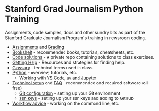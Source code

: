 # Stanford Grad Journalism Python Training

Assignments, code samples, docs and other sundry bits as part of the
Stanford Graduate Journalism Program's training in newsroom coding.

* [Assignments](assignments/README.md) and [Grading](assignments/grading.md)
* [Bookshelf](docs/bookshelf.md) - recommended books, tutorials, cheatsheets, etc.
* [Code solutions](https://github.com/zstumgoren/stanford-padj-23-solutions) - A private repo containing solutions to class exercises.
* [Getting Help](docs/getting_help.md) - Resources and strategies for finding help.
* [Glossary](docs/glossary.md) - technical terms used in class
* [Python](docs/python/README.md) - overview, tutorials, etc.
  * Working with [VS Code, `uv` and Jupyter](docs/python/vscode_projects.md)
* [Technical setup](docs/tech_setup.md) and [FAQ](docs/tech_faq.md) - recommended and required software (all free)
  * [Git configuration](docs/tech_setup_git.md) - setting up your Git environment
  * [ssh keys](docs/tech_setup_ssh.md) - setting up your ssh keys and adding
    to GitHub
* [Workflow advice](docs/workflow_advice.md) - working on the command line, etc.
